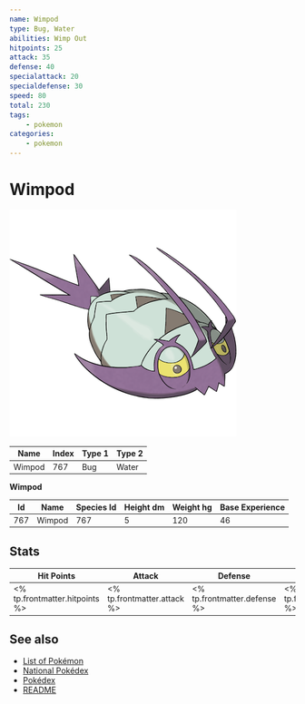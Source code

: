 ```yaml
---
name: Wimpod
type: Bug, Water
abilities: Wimp Out
hitpoints: 25
attack: 35
defense: 40
specialattack: 20
specialdefense: 30
speed: 80
total: 230
tags:
    - pokemon
categories:
    - pokemon
---
```


# Wimpod


![Wimpod](images/767.png)

| **Name** | **Index** | **Type 1** | **Type 2** |
|----|----|----|----|
| Wimpod | 767 | Bug | Water  |

**Wimpod** 




| **Id** | **Name** | **Species Id** | **Height dm** | **Weight hg** | **Base Experience** |
|--------|----------|----------------|------------|------------|---------------------|
| 767 | Wimpod | 767 | 5 | 120 | 46 |



## Stats

| **Hit Points** | **Attack** | **Defense** | **Special Attack** | **Special Defense** | **Speed** | **Total** |
|----------------|------------|-------------|--------------------|---------------------|-----------|-----------|
| <% tp.frontmatter.hitpoints %> | <% tp.frontmatter.attack %> | <% tp.frontmatter.defense %> | <% tp.frontmatter.specialattack %> | <% tp.frontmatter.specialdefense %> | <% tp.frontmatter.speed %> | <% tp.frontmatter.total %> |

## See also

- [List of Pokémon](../pokemon.md)
- [National Pokédex](../national_pokedex.md)
- [Pokédex](../pokedex.md)
- [README](../README.md)
